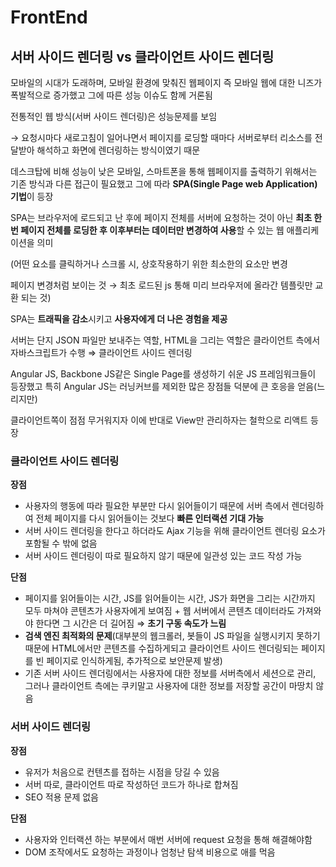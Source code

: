 # FrontEnd

## 서버 사이드 렌더링 vs 클라이언트 사이드 렌더링

모바일의 시대가 도래하며, 모바일 환경에 맞춰진 웹페이지 즉 모바일 웹에 대한 니즈가 폭발적으로 증가했고 그에 따른 성능 이슈도 함께 거론됨

전통적인 웹 방식(서버 사이드 렌더링)은 성능문제를 보임

→ 요청시마다 새로고침이 일어나면서 페이지를 로딩할 때마다 서버로부터 리소스를 전달받아 해석하고 화면에 렌더링하는 방식이였기 때문

데스크탑에 비해 성능이 낮은 모바일, 스마트폰을 통해 웹페이지를 출력하기 위해서는 기존 방식과 다른 접근이 필요했고 그에 따라 **SPA(Single Page web Application) 기법**이 등장

SPA는 브라우저에 로드되고 난 후에 페이지 전체를 서버에 요청하는 것이 아닌 **최초 한번 페이지 전체를 로딩한 후 이후부터는 데이터만 변경하여 사용**할 수 있는 웹 애플리케이션을 의미

(어떤 요소를 클릭하거나 스크롤 시, 상호작용하기 위한 최소한의 요소만 변경

페이지 변경처럼 보이는 것 → 최초 로드된 js 통해 미리 브라우저에 올라간 템플릿만 교환 되는 것)

SPA는 **트래픽을 감소**시키고 **사용자에게 더 나은 경험을 제공**

서버는 단지 JSON 파일만 보내주는 역할, HTML을 그리는 역할은 클라이언트 측에서 자바스크립트가 수행 ⇒ 클라이언트 사이드 렌더링

Angular JS, Backbone JS같은 Single Page를 생성하기 쉬운 JS 프레임워크들이 등장했고 특히 Angular JS는 러닝커브를 제외한 많은 장점들 덕분에 큰 호응을 얻음(느리지만)

클라이언트쪽이 점점 무거워지자 이에 반대로 View만 관리하자는 철학으로 리액트 등장

### 클라이언트 사이드 렌더링

**장점**

- 사용자의 행동에 따라 필요한 부분만 다시 읽어들이기 때문에 서버 측에서 렌더링하여 전체 페이지를 다시 읽어들이는 것보다 **빠른 인터랙션 기대 가능**
- 서버 사이드 렌더링을 한다고 하더라도 Ajax 기능을 위해 클라이언트 렌더링 요소가 포함될 수 밖에 없음
- 서버 사이드 렌더링이 따로 필요하지 않기 때문에 일관성 있는 코드 작성 가능

**단점**

- 페이지를 읽어들이는 시간, JS를 읽어들이는 시간, JS가 화면을 그리는 시간까지 모두 마쳐야 콘텐츠가 사용자에게 보여짐 + 웹 서버에서 콘텐츠 데이터라도 가져와야 한다면 그 시간은 더 길어짐 ⇒ **초기 구동 속도가 느림**
- **검색 엔진 최적화의 문제**(대부분의 웹크롤러, 봇들이 JS 파일을 실행시키지 못하기 때문에 HTML에서만 콘텐츠를 수집하게되고 클라이언트 사이드 렌더링되는 페이지를 빈 페이지로 인식하게됨, 추가적으로 보안문제 발생)
- 기존 서버 사이드 렌더링에서는 사용자에 대한 정보를 서버측에서 세션으로 관리, 그러나 클라이언트 측에는 쿠키말고 사용자에 대한 정보를 저장할 공간이 마땅치 않음

### 서버 사이드 렌더링

**장점**

- 유저가 처음으로 컨텐츠를 접하는 시점을 당길 수 있음
- 서버 따로, 클라이언트 따로 작성하던 코드가 하나로 합쳐짐
- SEO 적용 문제 없음

**단점**

- 사용자와 인터랙션 하는 부분에서 매번 서버에 request 요청을 통해 해결해야함
- DOM 조작에서도 요청하는 과정이나 엄청난 탐색 비용으로 애를 먹음